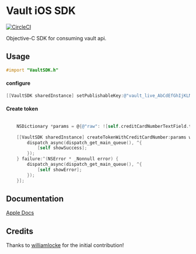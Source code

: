 # Vault iOS SDK 

[![CircleCI](https://circleci.com/gh/verygoodsecurity/vgs-ios-sdk.svg?style=svg)](https://circleci.com/gh/verygoodsecurity/vgs-ios-sdk)

Objective-C SDK for consuming vault api. 

Usage
-----

```objective-c
#import "VaultSDK.h"
```

#### configure

```objective-c
[[VaultSDK sharedInstance] setPublishableKey:@"vault_live_AbCdEfGhIjKLMnOpqrS"];
```

#### Create token

```objective-c

    NSDictionary *params = @{@"raw": ![self.creditCardNumberTextField.text isEqualToString:@""] ? self.creditCardNumberTextField.text : @"4111111111111111" };
    
    [[VaultSDK sharedInstance] createTokenWithCreditCardNumber:params withSucess:^(NSDictionary * _Nonnull item) {
        dispatch_async(dispatch_get_main_queue(), ^{
            [self showSuccess];
        });
    } failure:^(NSError * _Nonnull error) {
        dispatch_async(dispatch_get_main_queue(), ^{
            [self showError];
        });
    }];

```

Documentation
-------------

[Apple Docs](http://williamlocke.github.io/vault-ios-sdk/logs/appledoc/html/Classes/VaultSDK.html)


Credits
-------

Thanks to [williamlocke](https://github.com/williamlocke) for the initial contribution!
